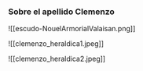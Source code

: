 ### Sobre el apellido Clemenzo

![[escudo-NouelArmorialValaisan.png]]

![[clemenzo_heraldica1.jpeg]]

![[clemenzo_heraldica2.jpeg]]